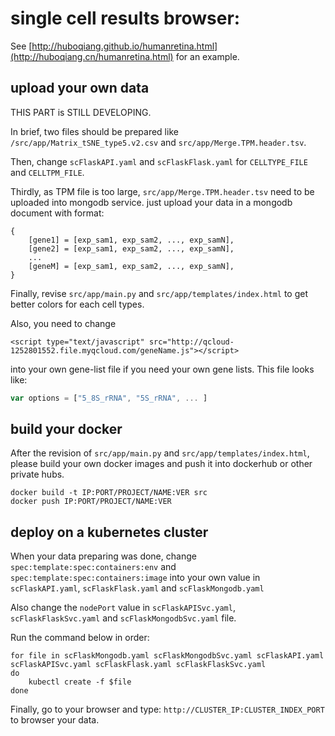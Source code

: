# single cell results browser:

See [http://huboqiang.github.io/humanretina.html](http://huboqiang.cn/humanretina.html) for an example.

## upload your own data

THIS PART is STILL DEVELOPING. 

In brief, two files should be prepared like `/src/app/Matrix_tSNE_type5.v2.csv` and `src/app/Merge.TPM.header.tsv`.

Then, change `scFlaskAPI.yaml` and `scFlaskFlask.yaml` for `CELLTYPE_FILE` and `CELLTPM_FILE`. 

Thirdly, as TPM file is too large, `src/app/Merge.TPM.header.tsv` need to be uploaded into mongodb service. just upload your data in a mongodb document with format:

```
{
    [gene1] = [exp_sam1, exp_sam2, ..., exp_samN],
    [gene2] = [exp_sam1, exp_sam2, ..., exp_samN],
    ...
    [geneM] = [exp_sam1, exp_sam2, ..., exp_samN],
}
```
Finally, revise `src/app/main.py` and `src/app/templates/index.html` to get better colors for each cell types. 

Also, you need to change

```
<script type="text/javascript" src="http://qcloud-1252801552.file.myqcloud.com/geneName.js"></script>
```

into your own gene-list file if you need your own gene lists. This file looks like:

```js
var options = ["5_8S_rRNA", "5S_rRNA", ... ]
```

## build your docker

After the revision of `src/app/main.py` and `src/app/templates/index.html`, please build your own docker images and push it into dockerhub or other private hubs.

```
docker build -t IP:PORT/PROJECT/NAME:VER src
docker push IP:PORT/PROJECT/NAME:VER
```

## deploy on a kubernetes cluster

When your data preparing was done, change `spec:template:spec:containers:env`  and `spec:template:spec:containers:image`  into your own value in `scFlaskAPI.yaml`, `scFlaskFlask.yaml` and `scFlaskMongodb.yaml`

Also change the `nodePort` value in `scFlaskAPISvc.yaml`, `scFlaskFlaskSvc.yaml` and `scFlaskMongodbSvc.yaml` file.

Run the command below in order:

```
for file in scFlaskMongodb.yaml scFlaskMongodbSvc.yaml scFlaskAPI.yaml scFlaskAPISvc.yaml scFlaskFlask.yaml scFlaskFlaskSvc.yaml
do
    kubectl create -f $file
done
```

Finally, go to your browser and type: `http://CLUSTER_IP:CLUSTER_INDEX_PORT` to browser your data.
